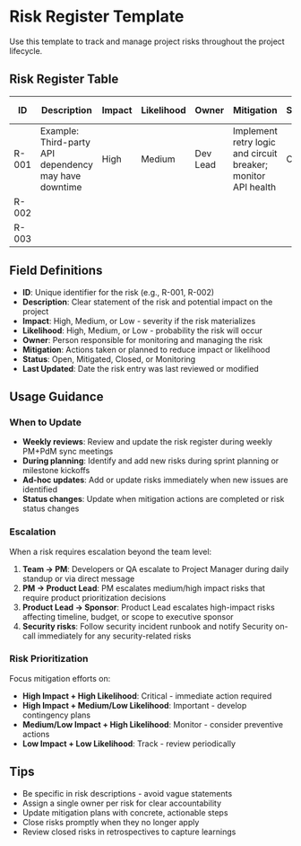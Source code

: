 # Risk Register Template

Use this template to track and manage project risks throughout the project lifecycle.

## Risk Register Table

| ID | Description | Impact | Likelihood | Owner | Mitigation | Status | Last Updated |
|----|-------------|--------|------------|-------|------------|--------|--------------|
| R-001 | Example: Third-party API dependency may have downtime | High | Medium | Dev Lead | Implement retry logic and circuit breaker; monitor API health | Open | 2025-01-15 |
| R-002 | | | | | | | |
| R-003 | | | | | | | |

## Field Definitions

- **ID**: Unique identifier for the risk (e.g., R-001, R-002)
- **Description**: Clear statement of the risk and potential impact on the project
- **Impact**: High, Medium, or Low - severity if the risk materializes
- **Likelihood**: High, Medium, or Low - probability the risk will occur
- **Owner**: Person responsible for monitoring and managing the risk
- **Mitigation**: Actions taken or planned to reduce impact or likelihood
- **Status**: Open, Mitigated, Closed, or Monitoring
- **Last Updated**: Date the risk entry was last reviewed or modified

## Usage Guidance

### When to Update

- **Weekly reviews**: Review and update the risk register during weekly PM+PdM sync meetings
- **During planning**: Identify and add new risks during sprint planning or milestone kickoffs
- **Ad-hoc updates**: Add or update risks immediately when new issues are identified
- **Status changes**: Update when mitigation actions are completed or risk status changes

### Escalation

When a risk requires escalation beyond the team level:

1. **Team → PM**: Developers or QA escalate to Project Manager during daily standup or via direct message
2. **PM → Product Lead**: PM escalates medium/high impact risks that require product prioritization decisions
3. **Product Lead → Sponsor**: Product Lead escalates high-impact risks affecting timeline, budget, or scope to executive sponsor
4. **Security risks**: Follow security incident runbook and notify Security on-call immediately for any security-related risks

### Risk Prioritization

Focus mitigation efforts on:
- **High Impact + High Likelihood**: Critical - immediate action required
- **High Impact + Medium/Low Likelihood**: Important - develop contingency plans
- **Medium/Low Impact + High Likelihood**: Monitor - consider preventive actions
- **Low Impact + Low Likelihood**: Track - review periodically

## Tips

- Be specific in risk descriptions - avoid vague statements
- Assign a single owner per risk for clear accountability
- Update mitigation plans with concrete, actionable steps
- Close risks promptly when they no longer apply
- Review closed risks in retrospectives to capture learnings
